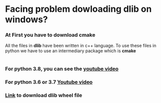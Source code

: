 # Facing problem dowloading dlib on windows?
### At First you have to download cmake
All the files in **dlib** have been written in c++ language. To use these files in python we have to use an intermediary package which is **cmake**<br><br>
### For python 3.8, you can see the [youtube video](https://www.youtube.com/watch?v=AUJKdehF2ZA&ab_channel=DataMagic)
### For python 3.6 or 3.7 [Youtube video](https://www.youtube.com/watch?v=ot6LWpZjTXo&ab_channel=DataMagic)
### [Link](https://pypi.org/simple/dlib/) to download dlib wheel file
